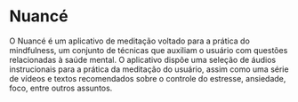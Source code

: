 # Nuancé

O Nuancé é um aplicativo de meditação voltado para a prática do mindfulness, um conjunto de técnicas que auxiliam o usuário com questões relacionadas à saúde mental. O aplicativo dispõe uma seleção de áudios instrucionais para a prática da meditação do usuário, assim como uma série de vídeos e textos recomendados sobre o controle do estresse, ansiedade, foco, entre outros assuntos.

